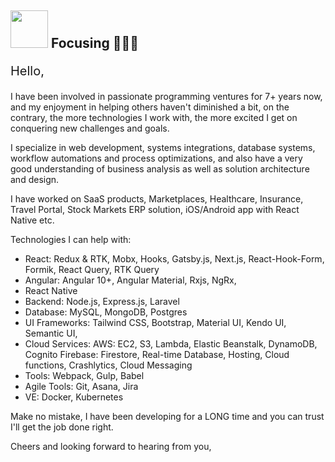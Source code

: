 ## <img height="60" width="60" src="https://media.giphy.com/media/lP8xu5t2DLGG045H8F/giphy.gif" /> Focusing 🚀🚀🚀

<p style="font-size: 20px;">
Hello,

I have been involved in passionate programming ventures for 7+ years now, and my enjoyment in helping others haven't diminished a bit, on the contrary, the more technologies I work with, the more excited I get on conquering new challenges and goals.

I specialize in web development, systems integrations, database systems, workflow automations and process optimizations, and also have a very good understanding of business analysis as well as solution architecture and design.

I have worked on SaaS products, Marketplaces, Healthcare, Insurance, Travel Portal, Stock Markets ERP solution, iOS/Android app with React Native etc.

Technologies I can help with:

- React: Redux & RTK, Mobx, Hooks, Gatsby.js, Next.js, React-Hook-Form, Formik, React Query, RTK Query
- Angular: Angular 10+, Angular Material, Rxjs, NgRx, 
- React Native
- Backend: Node.js, Express.js, Laravel
- Database: MySQL, MongoDB, Postgres
- UI Frameworks:  Tailwind CSS, Bootstrap, Material UI, Kendo UI, Semantic UI,
- Cloud Services:
AWS: EC2, S3, Lambda, Elastic Beanstalk, DynamoDB, Cognito
Firebase: Firestore, Real-time Database, Hosting, Cloud functions, Crashlytics, Cloud Messaging
- Tools: Webpack, Gulp, Babel
- Agile Tools: Git, Asana, Jira
- VE: Docker, Kubernetes

Make no mistake, I have been developing for a LONG time and you can trust I'll get the job done right.

Cheers and looking forward to hearing from you,
  
</p>

##
